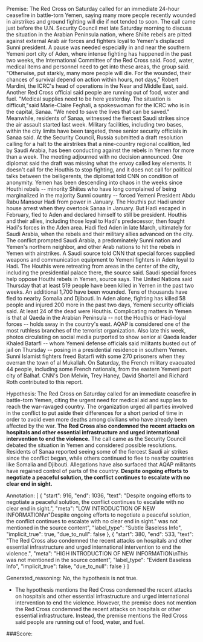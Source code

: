 
Premise:
The Red Cross on Saturday called for an immediate 24-hour ceasefire in battle-torn Yemen, saying many more people recently wounded in airstrikes and ground fighting will die if not tended to soon. The call came just before the U.N. Security Council met late Saturday morning to discuss the situation in the Arabian Peninsula nation, where Shiite rebels are pitted against external Arab air forces and fighters loyal to Yemen's displaced Sunni president. A pause was needed especially in and near the southern Yemeni port city of Aden, where intense fighting has happened in the past two weeks, the International Committee of the Red Cross said. Food, water, medical items and personnel need to get into these areas, the group said. "Otherwise, put starkly, many more people will die. For the wounded, their chances of survival depend on action within hours, not days," Robert Mardini, the ICRC's head of operations in the Near and Middle East, said. Another Red Cross official said people are running out of food, water and fuel. "Medical supplies need to be here yesterday. The situation is difficult,"said Marie-Claire Feghali, a spokeswoman for the ICRC who is in the capital, Sanaa. "We need to save the lives that can be saved." Meanwhile, residents of Sanaa, witnessed the fiercest Saudi strikes since the air assault started last week. Military facilities, including two bases, within the city limits have been targeted, three senior security officials in Sanaa said. At the Security Council, Russia submitted a draft resolution calling for a halt to the airstrikes that a nine-country regional coalition, led by Saudi Arabia, has been conducting against the rebels in Yemen for more than a week. The meeting adjourned with no decision announced. One diplomat said the draft was missing what the envoy called key elements. It doesn't call for the Houthis to stop fighting, and it does not call for political talks between the belligerents, the diplomat told CNN on condition of anonymity. Yemen has been descending into chaos in the weeks since Houthi rebels -- minority Shiites who have long complained of being marginalized in the majority Sunni country -- forced Yemeni President Abdu Rabu Mansour Hadi from power in January. The Houthis put Hadi under house arrest when they overtook Sanaa in January. But Hadi escaped in February, fled to Aden and declared himself to still be president. Houthis and their allies, including those loyal to Hadi's predecessor, then fought Hadi's forces in the Aden area. Hadi fled Aden in late March, ultimately for Saudi Arabia, when the rebels and their military allies advanced on the city. The conflict prompted Saudi Arabia, a predominately Sunni nation and Yemen's northern neighbor, and other Arab nations to hit the rebels in Yemen with airstrikes. A Saudi source told CNN that special forces supplied weapons and communication equipment to Yemeni fighters in Aden loyal to Hadi. The Houthis were retreating from areas in the center of the city, including the presidential palace there, the source said. Saudi special forces help oppose Houthi rebels in Yemen, source says. The United Nations said Thursday that at least 519 people have been killed in Yemen in the past two weeks. An additional 1,700 have been wounded. Tens of thousands have fled to nearby Somalia and Djibouti. In Aden alone, fighting has killed 58 people and injured 200 more in the past two days, Yemeni security officials said. At least 24 of the dead were Houthis. Complicating matters in Yemen is that al Qaeda in the Arabian Peninsula -- not the Houthis or Hadi-loyal forces -- holds sway in the country's east. AQAP is considered one of the most ruthless branches of the terrorist organization. Also late this week, photos circulating on social media purported to show senior al Qaeda leader Khaled Batarfi  -- whom Yemeni defense officials said militants busted out of jail on Thursday -- posing in a presidential residence in southern Yemen. Sunni Islamist fighters freed Batarfi with some 270 prisoners when they overran the town of al Mukallah. On Saturday, the French military evacuated 44 people, including some French nationals, from the eastern Yemeni port city of Balhaf. CNN's Don Melvin, Trey Haney, David Shortell and Richard Roth contributed to this report.


Hypothesis:
The Red Cross on Saturday called for an immediate ceasefire in battle-torn Yemen, citing the urgent need for medical aid and supplies to reach the war-ravaged country. The organization urged all parties involved in the conflict to put aside their differences for a short period of time in order to avoid even more deaths among civilians who have already been affected by the war. **The Red Cross also condemned the recent attacks on hospitals and other essential infrastructure and urged international intervention to end the violence.** The call came as the Security Council debated the situation in Yemen and considered possible resolutions. Residents of Sanaa reported seeing some of the fiercest Saudi air strikes since the conflict began, while others continued to flee to nearby countries like Somalia and Djibouti. Allegations have also surfaced that AQAP militants have regained control of parts of the country. **Despite ongoing efforts to negotiate a peaceful solution, the conflict continues to escalate with no clear end in sight.**

Annotation:
[
  {
    "start": 916,
    "end": 1036,
    "text": "Despite ongoing efforts to negotiate a peaceful solution, the conflict continues to escalate with no clear end in sight.",
    "meta": "LOW INTRODUCTION OF NEW INFORMATION\n\"Despite ongoing efforts to negotiate a peaceful solution, the conflict continues to escalate with no clear end in sight.\" was not mentioned in the source content",
    "label_type": "Subtle Baseless Info",
    "implicit_true": true,
    "due_to_null": false
  },
  {
    "start": 380,
    "end": 533,
    "text": "The Red Cross also condemned the recent attacks on hospitals and other essential infrastructure and urged international intervention to end the violence.",
    "meta": "HIGH INTRODUCTION OF NEW INFORMATION\nThis was not mentioned in the source content",
    "label_type": "Evident Baseless Info",
    "implicit_true": false,
    "due_to_null": false
  }
]

Generated_reasoning:
No, the hypothesis is not true. 
- The hypothesis mentions the Red Cross condemned the recent attacks on hospitals and other essential infrastructure and urged international intervention to end the violence. However, the premise does not mention the Red Cross condemned the recent attacks on hospitals or other essential infrastructure. Instead, the premise mentions the Red Cross said people are running out of food, water, and fuel.

###Score:

